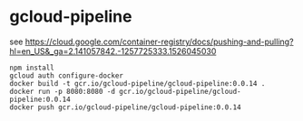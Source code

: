 # gcloud-pipeline

see https://cloud.google.com/container-registry/docs/pushing-and-pulling?hl=en_US&_ga=2.141057842.-1257725333.1526045030

```
npm install 
gcloud auth configure-docker
docker build -t gcr.io/gcloud-pipeline/gcloud-pipeline:0.0.14 .   
docker run -p 8080:8080 -d gcr.io/gcloud-pipeline/gcloud-pipeline:0.0.14
docker push gcr.io/gcloud-pipeline/gcloud-pipeline:0.0.14